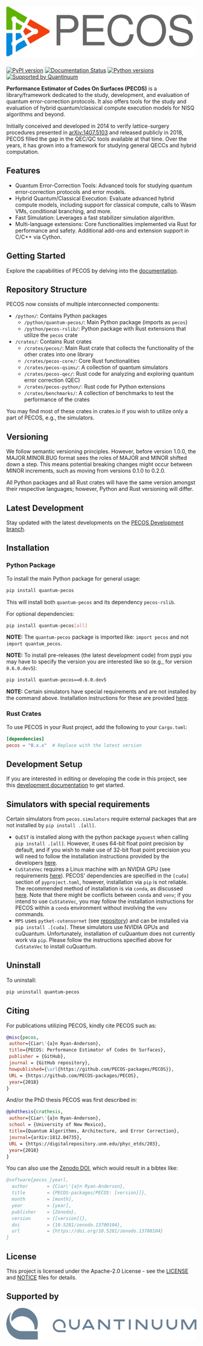 # ![PECOS](branding/logo/pecos_logo_v2.svg)

[![PyPI version](https://badge.fury.io/py/quantum-pecos.svg)](https://badge.fury.io/py/quantum-pecos)
[![Documentation Status](https://readthedocs.org/projects/quantum-pecos/badge/?version=latest)](https://quantum-pecos.readthedocs.io/en/latest/?badge=latest)
[![Python versions](https://img.shields.io/badge/python-3.10%20%7C%203.11%20%7C%203.12-blue.svg)](https://img.shields.io/badge/python-3.9%2C%203.10%2C%203.11-blue.svg)
[![Supported by Quantinuum](https://img.shields.io/badge/supported_by-Quantinuum-blue)](https://www.quantinuum.com/)

**Performance Estimator of Codes On Surfaces (PECOS)** is a library/framework dedicated to the study, development, and
evaluation of quantum error-correction protocols. It also offers tools for the study and evaluation of hybrid
quantum/classical compute execution models for NISQ algorithms and beyond.

Initially conceived and developed in 2014 to verify lattice-surgery procedures presented in
[arXiv:1407.5103](https://arxiv.org/abs/1407.5103) and released publicly in 2018, PECOS filled the gap in
the QEC/QC tools available at that time. Over the years, it has grown into a framework for studying general QECCs and
hybrid computation.

## Features

- Quantum Error-Correction Tools: Advanced tools for studying quantum error-correction protocols and error models.
- Hybrid Quantum/Classical Execution: Evaluate advanced hybrid compute models, including support for classical compute,
calls to Wasm VMs, conditional branching, and more.
- Fast Simulation: Leverages a fast stabilizer simulation algorithm.
- Multi-language extensions: Core functionalities implemented via Rust for performance and safety. Additional add-ons
and extension support in C/C++ via Cython.

## Getting Started

Explore the capabilities of PECOS by delving into the [documentation](https://quantum-pecos.readthedocs.io).

## Repository Structure

PECOS now consists of multiple interconnected components:

- `/python/`: Contains Python packages
  - `/python/quantum-pecos/`: Main Python package (imports as `pecos`)
  - `/python/pecos-rslib/`: Python package with Rust extensions that utilize the `pecos` crate
- `/crates/`: Contains Rust crates
  - `/crates/pecos/`: Main Rust crate that collects the functionality of the other crates into one library
  - `/crates/pecos-core/`: Core Rust functionalities
  - `/crates/pecos-qsims/`: A collection of quantum simulators
  - `/crates/pecos-qec/`: Rust code for analyzing and exploring quantum error correction (QEC)
  - `/crates/pecos-python/`: Rust code for Python extensions
  - `/crates/benchmarks/`: A collection of benchmarks to test the performance of the crates

You may find most of these crates in crates.io if you wish to utilize only a part of PECOS, e.g., the simulators.

## Versioning

We follow semantic versioning principles. However, before version 1.0.0, the MAJOR.MINOR.BUG format sees the roles
of MAJOR and MINOR shifted down a step. This means potential breaking changes might occur between MINOR increments, such
as moving from versions 0.1.0 to 0.2.0.

All Python packages and all Rust crates will have the same version amongst their
respective languages; however, Python and Rust versioning will differ.

## Latest Development

Stay updated with the latest developments on the
[PECOS Development branch](https://quantum-pecos.readthedocs.io/en/development/).

## Installation

### Python Package

To install the main Python package for general usage:

```sh
pip install quantum-pecos
```

This will install both `quantum-pecos` and its dependency `pecos-rslib`.

For optional dependencies:

```sh
pip install quantum-pecos[all]
```

**NOTE:** The `quantum-pecos` package is imported like: `import pecos` and not `import quantum_pecos`.

**NOTE:** To install pre-releases (the latest development code) from pypi you may have to specify the version you are
interested like so (e.g., for version `0.6.0.dev5`):
```sh
pip install quantum-pecos==0.6.0.dev5
```

**NOTE:** Certain simulators have special requirements and are not installed by the command above. Installation instructions for
these are provided [here](#simulators-with-special-requirements).


### Rust Crates

To use PECOS in your Rust project, add the following to your `Cargo.toml`:

```toml
[dependencies]
pecos = "0.x.x"  # Replace with the latest version
```

## Development Setup

If you are interested in editing or developing the code in this project, see this
[development documentation](DEVELOPMENT) to get started.

## Simulators with special requirements

Certain simulators from `pecos.simulators` require external packages that are not installed by `pip install .[all]`.

- `QuEST` is installed along with the python package `pyquest` when calling `pip install .[all]`. However, it uses
64-bit float point precision by default, and if you wish to make use of 32-bit float point precision you will need to
follow the installation instructions provided by the developers [here](https://github.com/rrmeister/pyQuEST/tree/develop).
- `CuStateVec` requires a Linux machine with an NVIDIA GPU (see requirements [here](https://docs.nvidia.com/cuda/cuquantum/latest/getting_started/getting_started.html#dependencies-custatevec-label)). PECOS' dependencies are
specified in the `[cuda]` section of `pyproject.toml`, however, installation via `pip` is not reliable. The recommended method of installation is via `conda`, as discussed [here](https://docs.nvidia.com/cuda/cuquantum/latest/getting_started/getting_started.html#installing-cuquantum). Note that there might be conflicts between `conda` and `venv`; if you intend to use `CuStateVec`, you may follow the installation instructions for PECOS within a `conda` environment without involving the `venv` commands.
- `MPS` uses `pytket-cutensornet` (see [repository](https://github.com/CQCL/pytket-cutensornet)) and can be installed via `pip install .[cuda]`. These
simulators use NVIDIA GPUs and cuQuantum. Unfortunately, installation of cuQuantum does not currently work via `pip`.
Please follow the instructions specified above for `CuStateVec` to install cuQuantum.

## Uninstall

To uninstall:

```sh
pip uninstall quantum-pecos
```

## Citing

For publications utilizing PECOS, kindly cite PECOS such as:

```bibtex
@misc{pecos,
 author={Ciar\'{a}n Ryan-Anderson},
 title={PECOS: Performance Estimator of Codes On Surfaces},
 publisher = {GitHub},
 journal = {GitHub repository},
 howpublished={\url{https://github.com/PECOS-packages/PECOS}},
 URL = {https://github.com/PECOS-packages/PECOS},
 year={2018}
}
```
And/or the PhD thesis PECOS was first described in:
```bibtex
@phdthesis{crathesis,
 author={Ciar\'{a}n Ryan-Anderson},
 school = {University of New Mexico},
 title={Quantum Algorithms, Architecture, and Error Correction},
 journal={arXiv:1812.04735},
 URL = {https://digitalrepository.unm.edu/phyc_etds/203},
 year={2018}
}
```

You can also use the [Zenodo DOI](https://zenodo.org/records/13700104), which would result in a bibtex like:
```bibtex
@software{pecos_[year],
  author       = {Ciar\'{a}n Ryan-Anderson},
  title        = {PECOS-packages/PECOS: [version]]},
  month        = [month],
  year         = [year],
  publisher    = {Zenodo},
  version      = {[version]]},
  doi          = {10.5281/zenodo.13700104},
  url          = {https://doi.org/10.5281/zenodo.13700104}
}
```


## License

This project is licensed under the Apache-2.0 License - see the [LICENSE](./LICENSE) and [NOTICE](NOTICE) files for
details.

## Supported by

[![Quantinuum](./images/Quantinuum_(word_trademark).svg)](https://www.quantinuum.com/)
